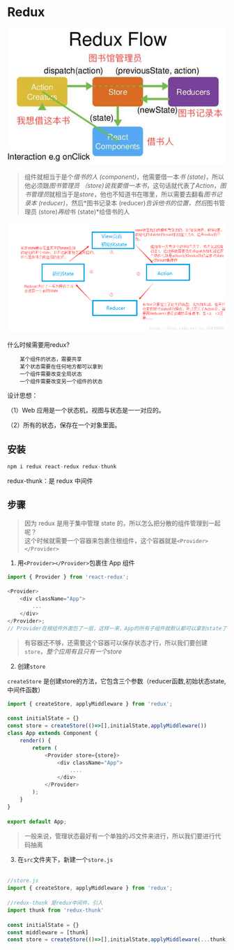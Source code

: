 # Redux  

![REDUX](./img/redux.jpeg) 

> 组件就相当于是个*借书的人 (component)*，他需要借一本*书 (state)*，所以他必须跟*图书管理员 （store)*说*我要借一本书*，这句话就代表了*Action*，*图书管理员*就相当于是*store*，他也不知道书在哪里，所以需要去翻看*图书记录本 (reducer)*，然后*图书记录本 (reducer)*告诉他书的位置，然后*图书管理员 (store)*再给*书 (state)*给借书的人  

![REDUX](./img/redux2.png) 

什么时候需要用redux?  

        某个组件的状态，需要共享
        某个状态需要在任何地方都可以拿到
        一个组件需要改变全局状态
        一个组件需要改变另一个组件的状态  

设计思想：  

（1）Web 应用是一个状态机，视图与状态是一一对应的。

（2）所有的状态，保存在一个对象里面。

## 安装

```js
npm i redux react-redux redux-thunk
```

redux-thunk：是 redux 中间件

## 步骤

> 因为 redux 是用于集中管理 state 的，所以怎么把分散的组件管理到一起呢？  
> 这个时候就需要一个容器来包裹住根组件，这个容器就是`<Provider></Provider>`

1. 用`<Provider></Provider>`包裹住 App 组件

```js
import { Provider } from 'react-redux';

<Provider>
    <div className="App">
        ...
    </div>
</Provider>;
// Provider在根组件外面包了一层，这样一来，App的所有子组件就默认都可以拿到state了
```
> 有容器还不够，还需要这个容器可以保存状态才行，所以我们要创建`store`，*整个应用有且只有一个store* 

2. 创建`store`

`createStore` 是创建store的方法，它包含三个参数（reducer函数,初始状态state,中间件函数）

```js
import { createStore, applyMiddleware } from 'redux';

const initialState = {}
const store = createStore(()=>[],initialState,applyMiddleware())
class App extends Component {
    render() {
        return (
            <Provider store={store}>
                <div className="App">
                    ....
                </div>
            </Provider>
        );
    }
}

export default App;

```

> 一般来说，管理状态最好有一个单独的JS文件来进行，所以我们要进行代码抽离

3. 在`src`文件夹下，新建一个`store.js`

```js

//store.js
import { createStore, applyMiddleware } from 'redux';

//redux-thunk 是redux中间件，引入
import thunk from 'redux-thunk'

const initialState = {}
const middleware = [thunk]
const store = createStore(()=>[],initialState,applyMiddleware(...thunk))

```
